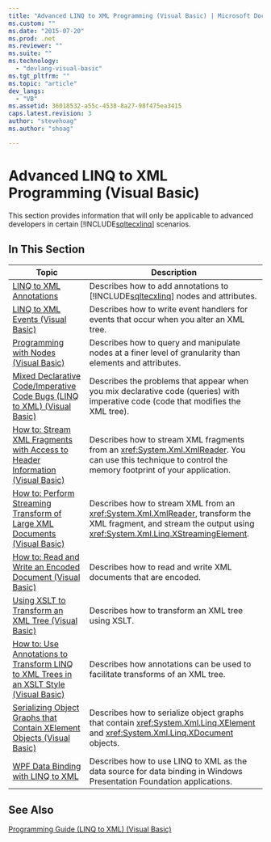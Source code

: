 ```yaml
---
title: "Advanced LINQ to XML Programming (Visual Basic) | Microsoft Docs"
ms.custom: ""
ms.date: "2015-07-20"
ms.prod: .net
ms.reviewer: ""
ms.suite: ""
ms.technology: 
  - "devlang-visual-basic"
ms.tgt_pltfrm: ""
ms.topic: "article"
dev_langs: 
  - "VB"
ms.assetid: 36018532-a55c-4538-8a27-98f475ea3415
caps.latest.revision: 3
author: "stevehoag"
ms.author: "shoag"

---
```

# Advanced LINQ to XML Programming (Visual Basic)
This section provides information that will only be applicable to advanced developers in certain [!INCLUDE[sqltecxlinq](../../../../csharp/programming-guide/concepts/linq/includes/sqltecxlinq_md.md)] scenarios.  
  
## In This Section  
  
|Topic|Description|  
|-----------|-----------------|  
|[LINQ to XML Annotations](../../../../visual-basic/programming-guide/concepts/linq/linq-to-xml-annotations.md)|Describes how to add annotations to [!INCLUDE[sqltecxlinq](../../../../csharp/programming-guide/concepts/linq/includes/sqltecxlinq_md.md)] nodes and attributes.|  
|[LINQ to XML Events (Visual Basic)](../../../../visual-basic/programming-guide/concepts/linq/linq-to-xml-events.md)|Describes how to write event handlers for events that occur when you alter an XML tree.|  
|[Programming with Nodes (Visual Basic)](../../../../visual-basic/programming-guide/concepts/linq/programming-with-nodes.md)|Describes how to query and manipulate nodes at a finer level of granularity than elements and attributes.|  
|[Mixed Declarative Code/Imperative Code Bugs (LINQ to XML) (Visual Basic)](../../../../visual-basic/programming-guide/concepts/linq/mixed-declarative-code-imperative-code-bugs-linq-to-xml.md)|Describes the problems that appear when you mix declarative code (queries) with imperative code (code that modifies the XML tree).|  
|[How to: Stream XML Fragments with Access to Header Information (Visual Basic)](../../../../visual-basic/programming-guide/concepts/linq/how-to-stream-xml-fragments-with-access-to-header-information.md)|Describes how to stream XML fragments from an <xref:System.Xml.XmlReader>. You can use this technique to control the memory footprint of your application.|  
|[How to: Perform Streaming Transform of Large XML Documents (Visual Basic)](../../../../visual-basic/programming-guide/concepts/linq/how-to-perform-streaming-transform-of-large-xml-documents.md)|Describes how to stream XML from an <xref:System.Xml.XmlReader>, transform the XML fragment, and stream the output using <xref:System.Xml.Linq.XStreamingElement>.|  
|[How to: Read and Write an Encoded Document (Visual Basic)](../../../../visual-basic/programming-guide/concepts/linq/how-to-read-and-write-an-encoded-document.md)|Describes how to read and write XML documents that are encoded.|  
|[Using XSLT to Transform an XML Tree (Visual Basic)](../../../../visual-basic/programming-guide/concepts/linq/using-xslt-to-transform-an-xml-tree.md)|Describes how to transform an XML tree using XSLT.|  
|[How to: Use Annotations to Transform LINQ to XML Trees in an XSLT Style (Visual Basic)](../../../../visual-basic/programming-guide/concepts/linq/how-to-use-annotation-trees-to-transform-linq-to-xml-trees-in-an-xslt-style.md)|Describes how annotations can be used to facilitate transforms of an XML tree.|  
|[Serializing Object Graphs that Contain XElement Objects (Visual Basic)](../../../../visual-basic/programming-guide/concepts/linq/serializing-object-graphs-that-contain-xelement-objects.md)|Describes how to serialize object graphs that contain <xref:System.Xml.Linq.XElement> and <xref:System.Xml.Linq.XDocument> objects.|  
|[WPF Data Binding with LINQ to XML](https://docs.microsoft.com/visualstudio/designers/wpf-data-binding-with-linq-to-xml)|Describes how to use LINQ to XML as the data source for data binding in Windows Presentation Foundation applications.|  
  
## See Also  
 [Programming Guide (LINQ to XML) (Visual Basic)](../../../../visual-basic/programming-guide/concepts/linq/programming-guide-linq-to-xml.md)